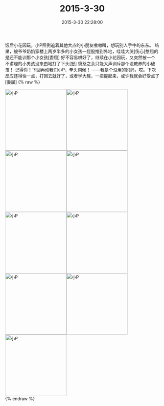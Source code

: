 ﻿---
title: "2015-3-30"
date: 2015-3-30 22:28:00
tags: 文字
categories: 妈妈
---
饭后小花园玩，小P照例追着其他大点的小朋友嗷嗷叫，想玩别人手中的东东。
结果，被爷爷奶奶家楼上两岁半多的小女孩一屁股推到外地，哇哇大哭[伤心]憋屈的是还不能训那个小女孩[委屈]
好不容易哄好了，继续在小花园玩，又突然被一个不讲理的小男孩没来由地打了下头[怒]
愤怒之余只能大声训斥那个没教养的小破孩！
记得你！下回再动我们小P，拳头伺候！
——我是个没用的妈妈，哎。下次反应还得快一点，打回去就好了，或者学大屁，一把提起来，或许我就会好受点了[委屈]
{% raw %}
<div style="width:500 px">
<div style="float:left; width:100 px"><img src="/images/微信图片_20171011085548.jpg" width="200" alt="小P"></div>
<div style="float:left; width:100 px"><img src="/images/微信图片_20171011085606.jpg" width="200" alt="小P"></div>
<div style="float:left; width:100 px"><img src="/images/微信图片_20171011085616.jpg" width="200" alt="小P"></div>
<div style="float:left; width:100 px"><img src="/images/微信图片_20171011085625.jpg" width="200" alt="小P"></div>
<div style="float:left; width:100 px"><img src="/images/微信图片_20171011085635.jpg" width="200" alt="小P"></div>
<div style="float:left; width:100 px"><img src="/images/微信图片_20171011085645.jpg" width="200" alt="小P"></div>
<div style="float:left; width:100 px"><img src="/images/微信图片_20171011085654.jpg" width="200" alt="小P"></div>
<div style="float:left; width:100 px"><img src="/images/微信图片_20171011085703.jpg" width="200" alt="小P"></div>
<div style="float:left; width:100 px"><img src="/images/微信图片_20171011085713.jpg" width="200" alt="小P"></div>
<div style="clear:both"></div>
</div>
{% endraw %}